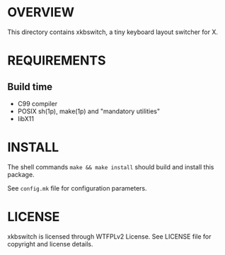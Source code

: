 OVERVIEW
========

This directory contains xkbswitch, a tiny keyboard layout switcher for X.


REQUIREMENTS
============

Build time
----------
  * C99 compiler
  * POSIX sh(1p), make(1p) and "mandatory utilities"
  * libX11


INSTALL
=======

The shell commands `make && make install` should build and install
this package.

See `config.mk` file for configuration parameters.


LICENSE
=======

xkbswitch is licensed through WTFPLv2 License.
See LICENSE file for copyright and license details.
